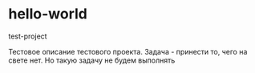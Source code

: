 # hello-world
test-project

Тестовое описание тестового проекта. 
Задача - принести то, чего на свете нет.
Но такую задачу не будем выполнять

